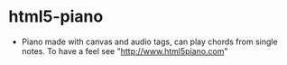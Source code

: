 # html5-piano
* Piano made with canvas and audio tags, can play chords from single notes.
  To have a feel see "http://www.html5piano.com"
